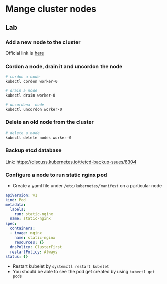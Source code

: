 # Mange cluster nodes

## Lab

### Add a new node to the cluster

Official link is [here](https://kubernetes.io/docs/reference/setup-tools/kubeadm/kubeadm-join/)

### Cordon a node, drain it and uncordon the node

``` bash
# cordon a node
kubectl cordon worker-0

# drain a node
kubectl drain worker-0

# uncordona  node
kubectl uncordon worker-0
```

### Delete an old node from the cluster

``` bash
# delete a node
kubectl delete nodes worker-0
```

### Backup etcd database

Link: <https://discuss.kubernetes.io/t/etcd-backup-ssues/8304>

### Configure a node to run static nginx pod

- Create a yaml file under `/etc/kubernetes/manifest` on a particular node

``` yaml
apiVersion: v1
kind: Pod
metadata:
  labels:
    run: static-nginx
  name: static-nginx
spec:
  containers:
  - image: nginx
    name: static-nginx
    resources: {}
  dnsPolicy: ClusterFirst
  restartPolicy: Always
status: {}
```

- Restart kubelet by `systemctl restart kubelet`
- You should be able to see the pod get created by using `kubectl get pods`
